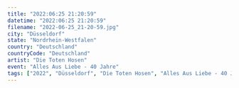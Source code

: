 ```yaml
---
title: "2022:06:25 21:20:59"
datetime: "2022:06:25 21:20:59"
filename: "2022-06-25_21-20-59.jpg"
city: "Düsseldorf"
state: "Nordrhein-Westfalen"
country: "Deutschland"
countryCode: "Deutschland"
artist: "Die Toten Hosen"
event: "Alles Aus Liebe - 40 Jahre"
tags: ["2022", "Düsseldorf", "Die Toten Hosen", "Alles Aus Liebe - 40 Jahre", Konzert, "Deutschland"]
---
```

